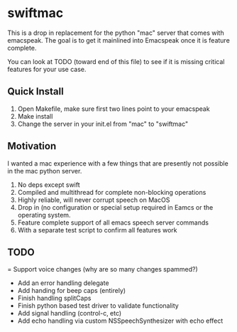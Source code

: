 swiftmac
========
This is a drop in replacement for the python "mac" server that comes 
with emacspeak. The goal is to get it mainlined into Emacspeak once
it is feature complete.

You can look at TODO (toward end of this file) to see if it is 
missing critical features for your use case.

Quick Install
-------------
1. Open Makefile, make sure first two lines point to your emacspeak
2. Make install 
3. Change the server in your init.el from "mac" to "swiftmac"

Motivation
----------
 I wanted a mac experience with a few things that are presently not 
 possible in the mac python server. 
 1. No deps except swift
 2. Compiled and multithread for complete non-blocking operations 
 3. Highly reliable, will never corrupt speech on MacOS
 4. Drop in (no configuration or special setup required in Eamcs or 
    the operating system.
 5. Feature complete support of all emacs speech server commands
 6. With a separate test script to confirm all features work 
 

TODO
----
 = Support voice changes (why are so many changes spammed?)
 - Add an error handling delegate
 - Add handing for beep caps (entirely) 
 - Finish handling splitCaps 
 - Finish python based test driver to validate functionality
 - Add signal handling (control-c, etc)
 - Add echo handling via custom NSSpeechSynthesizer with echo effect
 
